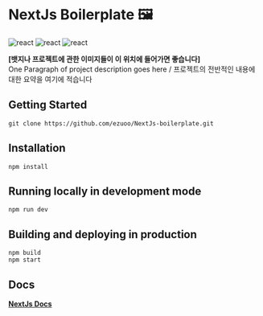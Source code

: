 # NextJs Boilerplate :framed_picture:
![react](https://img.shields.io/badge/NextJs-10.0.0-important.svg)
![react](https://img.shields.io/badge/ReactJs-17.0.1-important.svg)
![react](https://img.shields.io/badge/reactDom-17.0.1-important.svg)

**[뱃지나 프로젝트에 관한 이미지들이 이 위치에 들어가면 좋습니다]**  
One Paragraph of project description goes here / 프로젝트의 전반적인 내용에 대한 요약을 여기에 적습니다

## Getting Started
```
git clone https://github.com/ezuoo/NextJs-boilerplate.git
```

## Installation
```
npm install
```

## Running locally in development mode
```
npm run dev
```

## Building and deploying in production
```
npm build 
npm start
```
## Docs
[**NextJs Docs**](https://nextjs.org/docs/getting-started)



